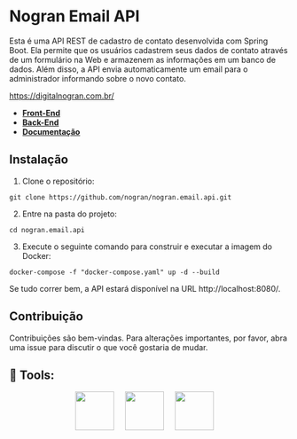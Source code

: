 # Nogran Email API

Esta é uma API REST de cadastro de contato desenvolvida com Spring Boot. Ela permite que os usuários cadastrem seus dados de contato através de um formulário na Web e armazenem as informações em um banco de dados.
Além disso, a API envia automaticamente um email para o administrador informando sobre o novo contato.

https://digitalnogran.com.br/

- [**Front-End**](https://github.com/nogran/nogran-site)
- [**Back-End**](https://github.com/nogran/nogran-site-backend)
- [**Documentação**](https://nogran-site.herokuapp.com/)

## Instalação

1. Clone o repositório:

```git clone https://github.com/nogran/nogran.email.api.git```

2. Entre na pasta do projeto:

```cd nogran.email.api```

3. Execute o seguinte comando para construir e executar a imagem do Docker:

```docker-compose -f "docker-compose.yaml" up -d --build```

Se tudo correr bem, a API estará disponível na URL http://localhost:8080/.

## Contribuição

Contribuições são bem-vindas. Para alterações importantes, por favor, abra uma issue para discutir o que você gostaria de mudar.

## :rocket: Tools:
<div align="center">
<img src="https://cdn.jsdelivr.net/gh/devicons/devicon/icons/spring/spring-original-wordmark.svg" width="70" height="70">
&nbsp;
&nbsp;
<img src="https://cdn.jsdelivr.net/gh/devicons/devicon/icons/java/java-original-wordmark.svg" width="70" height="70">
&nbsp;
&nbsp;
<img src="https://cdn.jsdelivr.net/gh/devicons/devicon/icons/mysql/mysql-original-wordmark.svg" width="70" height="70">
&nbsp;
&nbsp;
</div>
